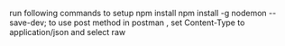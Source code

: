 run following commands to setup
npm install
npm install -g nodemon --save-dev;
to use post method in postman , set Content-Type to application/json and select raw
